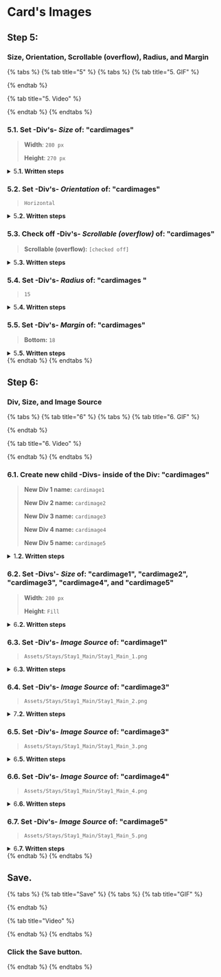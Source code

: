 # Card's Images

## Step 5:

### Size, Orientation, Scrollable (overflow), Radius, and Margin

{% tabs %}
{% tab title="5" %}
{% tabs %}
{% tab title="5. GIF" %}

{% endtab %}

{% tab title="5. Video" %}

{% endtab %}
{% endtabs %}



### **5.1.** Set -Div's- _Size_ of: "cardimages"

> **Width**_:_ `280 px`
>
> **Height**: `270 px`

<details>

<summary>5<strong>.1. Written steps</strong></summary>

#### -Inside the **Properties Panel**-

#### **A.**  \[Click] the _Width size_ container and **\[type]** **the new value**_:_

* You can also change the size value using the _up and down arrows._
* The default _Size_ of a new Div is Fixed, you do not need to change it.
* The default _Unit_ of _Fixed_ size is _Pixels_, you do not need to change it.

#### **B.**  \[Click] the _Height size_ container and **\[type]** **the new value**_:_

* You can also change the size value using the _up and down arrows._
* The default _Size_ of a new Div is Fixed, you do not need to change it.
* The default _Unit_ of _Fixed_ size is _Pixels_, you do not need to change it.

</details>



### 5.2. Set -Div's- _Orientation_ of: "cardimages"

> `Horizontal`

<details>

<summary>5<strong>.2. Written steps</strong></summary>

#### -Inside the **Properties Panel**-

#### **\[Click]** **the **_**Horizontal**_** button,** inside the Orientation section_:_

* Set the Div's flex-direction to row.
* Maintain Div's Main and Cross axis Alignment.

</details>



### 5.3. Check off -Div's- _Scrollable (overflow)_ of: "cardimages"

> **Scrollable (overflow):** `[checked off]`

<details>

<summary>5<strong>.3. Written steps</strong></summary>



</details>



### 5.4. Set -Div's- _Radius_ of: "cardimages "

> `15`

<details>

<summary>5<strong>.4. Written steps</strong></summary>

#### -Inside the Div's _**Properties Panel**_-

#### \[Click] the _Radius_ container, and **\[type]** **the new value**_:_

* The _Radius_ applies to all four sides of a _Div._
* You can also change the size value using the _up and down arrows._
* The default _Unit_ is in _Pixels._

</details>



### 5.5. Set -Div's- _Margin_ of: "cardimages"

> **Bottom:** `18`

<details>

<summary>5<strong>.5. Written steps</strong></summary>

#### -Inside the **Properties Panel**-

#### **A.** \[Click] the _Margin **Top**_ container and **\[type]** **the new value**_:_

* You can also change the size value using the _up and down arrows._
* The default _Unit_ is in _Pixels_, you do not need to change it.

#### **B.** \[Click] the _Margin **Bottom**_ container and **\[type]** **the new value**_:_

* You can also change the size value using the _up and down arrows._
* The default _Unit_ is in _Pixels_, you do not need to change it.

</details>
{% endtab %}
{% endtabs %}





## Step 6:

### Div, Size, and Image Source

{% tabs %}
{% tab title="6" %}
{% tabs %}
{% tab title="6. GIF" %}

{% endtab %}

{% tab title="6. Video" %}

{% endtab %}
{% endtabs %}



### 6.1. Create new child -Divs- inside of the Div: "cardimages"

> **New Div 1 name:** `cardimage1`
>
> **New Div 2 name:** `cardimage2`
>
> **New Div 3 name:** `cardimage3`
>
> **New Div 4 name:** `cardimage4`
>
> **New Div 5 name:** `cardimage5`

<details>

<summary>1<strong>.2. Written steps</strong></summary>

#### -Inside the _**Element Tree**_-

#### **A. \[Click]** **the **_**Text Icon**_**:**

* The button is located at the top of the panel, below the _Screens._
* The _Icon_ will turn blue, and your pointer will change.

#### **B. Drag your pointer and click "**homebanner**":**

* The new element will appear as a child of the _Screen_.
* The _Text_ will be created with the default name "Text #".

#### -Inside the Div's _**Properties Panel**_-

#### **C. \[Click] the current name of the **_**Text**_** and \[type] the new one**:

* The new name should be lowercase, without any spaces or special characters.
* The name will be updated in the _Element Tree_ after you have \[clicked] away.

</details>



### **6.2.** Set -Divs'- _Size_ of: "cardimage1", "cardimage2", "cardimage3", "cardimage4", and "cardimage5"

> **Width**: `280 px`
>
> **Height**: `Fill`

<details>

<summary>6<strong>.2. Written steps</strong></summary>

#### -Inside the **Properties Panel**-

#### **A.**  \[Click] the _Width size_ container and **\[type]** **the new value**_:_

* You can also change the size value using the _up and down arrows._
* The default _Size_ of a new Div is Fixed, you do not need to change it.
* The default _Unit_ of _Fixed_ size is _Pixels_, you do not need to change it.

#### **B. \[Click]** **the **_**Fill**_** button,** inside the Height section_:_

* The horizontal size of the Div will be the 100% _of the screen._
* You cannot use _Fill size_ in the case there is a parent element in _Wrap size._

</details>



### 6.3. Set -Div's- _Image Source_ of: "cardimage1"

> `Assets/Stays/Stay1_Main/Stay1_Main_1.png`

<details>

<summary>6<strong>.3. Written steps</strong></summary>

#### -Inside the Div's _**Properties Panel**_-

#### **A. \[Click]** **the **_**Background**_** toggle and \[click] **_**Image.**_

#### B. \[Click] the _Image Source_ dropdown and \[click] the FilePath:

* The following media formats are allowed: JPG, JPEG, PNG and GIF.
* All the files need to be within the main projects folder.
* Files can be located in different subfolders.

</details>



### 6.4. Set -Div's- _Image Source_ of: "cardimage3"

> `Assets/Stays/Stay1_Main/Stay1_Main_2.png`

<details>

<summary>7<strong>.2. Written steps</strong></summary>

#### -Inside the Div's _**Properties Panel**_-

#### **A. \[Click]** **the **_**Background**_** toggle and \[click] **_**Image.**_

#### B. \[Click] the _Image Source_ dropdown and \[click] the FilePath:

* The following media formats are allowed: JPG, JPEG, PNG and GIF.
* All the files need to be within the main projects folder.
* Files can be located in different subfolders.

</details>



### 6.5. Set -Div's- _Image Source_ of: "cardimage3"

> `Assets/Stays/Stay1_Main/Stay1_Main_3.png`

<details>

<summary>6<strong>.5. Written steps</strong></summary>

#### -Inside the Div's _**Properties Panel**_-

#### **A. \[Click]** **the **_**Background**_** toggle and \[click] **_**Image.**_

#### B. \[Click] the _Image Source_ dropdown and \[click] the FilePath:

* The following media formats are allowed: JPG, JPEG, PNG and GIF.
* All the files need to be within the main projects folder.
* Files can be located in different subfolders.

</details>



### 6.6. Set -Div's- _Image Source_ of: "cardimage4"

> `Assets/Stays/Stay1_Main/Stay1_Main_4.png`

<details>

<summary>6<strong>.6. Written steps</strong></summary>

#### -Inside the Div's _**Properties Panel**_-

#### **A. \[Click]** **the **_**Background**_** toggle and \[click] **_**Image.**_

#### B. \[Click] the _Image Source_ dropdown and \[click] the FilePath:

* The following media formats are allowed: JPG, JPEG, PNG and GIF.
* All the files need to be within the main projects folder.
* Files can be located in different subfolders.

</details>



### 6.7. Set -Div's- _Image Source_ of: "cardimage5"

> `Assets/Stays/Stay1_Main/Stay1_Main_5.png`

<details>

<summary>6<strong>.7. Written steps</strong></summary>

#### -Inside the Div's _**Properties Panel**_-

#### **A. \[Click]** **the **_**Background**_** toggle and \[click] **_**Image.**_

#### B. \[Click] the _Image Source_ dropdown and \[click] the FilePath:

* The following media formats are allowed: JPG, JPEG, PNG and GIF.
* All the files need to be within the main projects folder.
* Files can be located in different subfolders.

</details>
{% endtab %}
{% endtabs %}







## Save.

{% tabs %}
{% tab title="Save" %}
{% tabs %}
{% tab title="GIF" %}

{% endtab %}

{% tab title="Video" %}

{% endtab %}
{% endtabs %}



### Click the Save button.
{% endtab %}
{% endtabs %}
